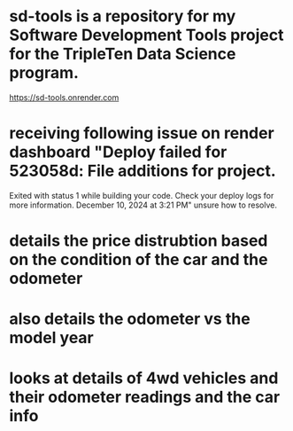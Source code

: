 # sd-tools is a repository for my Software Development Tools project for the TripleTen Data Science program.
https://sd-tools.onrender.com 
# receiving following issue on render dashboard "Deploy failed for 523058d: File additions for project.
Exited with status 1 while building your code. Check your deploy logs for more information.
December 10, 2024 at 3:21 PM" unsure how to resolve.
# details the price distrubtion based on the condition of the car and the odometer
# also details the odometer vs the model year
# looks at details of 4wd vehicles and their odometer readings and the car info
